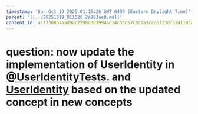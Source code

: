 ```yaml
---
timestamp: 'Sun Oct 19 2025 01:15:26 GMT-0400 (Eastern Daylight Time)'
parent: '[[../20251019_011526.2a963ae0.md]]'
content_id: acf7306b7aad9ac2598dd01994ad14c33d57c822a2ccdef23d752d1183ac8b9c
---
```


# question: now update the implementation of UserIdentity in [@UserIdentityTests.](src/concepts/DueStack/UserIdentity.test.ts) and [UserIdentity](src/concepts/DueStack/UserIdentity.ts) based on the updated concept in new concepts
